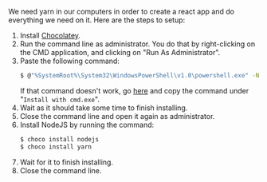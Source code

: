 We need yarn in our computers in order to create a react app and do everything we need on it. Here are the steps to setup:

1. Install [Chocolatey](https://chocolatey.org/install).
2. Run the command line as administrator. You do that by right-clicking on the CMD application, and clicking on "Run As Administrator".
3. Paste the following command:
   ```bash
   $ @"%SystemRoot%\System32\WindowsPowerShell\v1.0\powershell.exe" -NoProfile -InputFormat None -ExecutionPolicy Bypass -Command "iex ((New-Object System.Net.WebClient).DownloadString('https://chocolatey.org/install.ps1'))" && SET "PATH=%PATH%;%ALLUSERSPROFILE%\chocolatey\bin"
   ```
   If that command doesn't work, go [here](https://chocolatey.org/install#install-with-cmdexe) and copy the command under "`Install with cmd.exe`".
4. Wait as it should take some time to finish installing.
5. Close the command line and open it again as administrator.
6. Install NodeJS by running the command:
   ```bash
   $ choco install nodejs
   $ choco install yarn
   ```
7. Wait for it to finish installing.
8. Close the command line.
